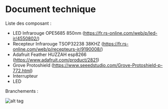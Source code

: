 # Document technique

Liste des composant :
- LED Infrarouge OPE5685 850nm (https://fr.rs-online.com/web/p/led-ir/4550802/)
- Recepteur Infrarouge TSOP32238 38KHZ (https://fr.rs-online.com/web/p/recepteurs-ir/9190008/)
- Adafruit Feather HUZZAH esp8266 (https://www.adafruit.com/product/2821)
- Grove Protoshield (https://www.seeedstudio.com/Grove-Protoshield-p-772.html)
- Interrupteur
- LED

Branchements : 

![alt tag](https://user-images.githubusercontent.com/39366401/41089124-5f3587da-6a41-11e8-883c-0e6aca553fbe.jpg)
